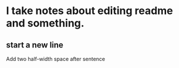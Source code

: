 # I take notes about editing readme and something.  

## start a new line  
Add two half-width space after sentence
